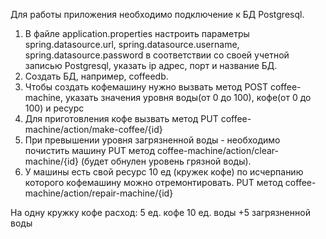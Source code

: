 Для работы приложения необходимо подключение к БД Postgresql.
1. В файле application.properties настроить параметры spring.datasource.url, spring.datasource.username,
   spring.datasource.password в соответствии со своей учетной записью Postgresql, указать ip адрес, порт и название БД.
2. Создать БД, например, coffeedb.
3. Чтобы создать кофемашину нужно вызвать метод POST coffee-machine, указать значения уровня воды(от 0 до 100), 
   кофе(от 0 до 100) и ресурс
4. Для приготовления кофе вызвать метод PUT coffee-machine/action/make-coffee/{id}
5. При превышении уровня загрязненной воды - необходимо почистить машину PUT метод 
   coffee-machine/action/clear-machine/{id} (будет обнулен уровень грязной воды).
6. У машины есть свой ресурс 10 ед (кружек кофе) по исчерпанию которого кофемашину можно отремонтировать.
   PUT метод coffee-machine/action/repair-machine/{id}

На одну кружку кофе расход:
5 ед. кофе
10 ед. воды
+5 загрязненной воды

